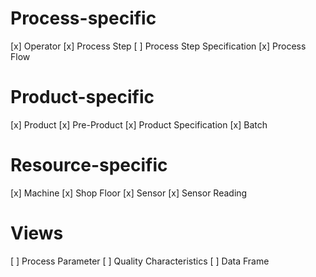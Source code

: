 # Process-specific
[x] Operator
[x] Process Step
[ ] Process Step Specification
[x] Process Flow

# Product-specific
[x] Product
[x] Pre-Product
[x] Product Specification
[x] Batch

# Resource-specific
[x] Machine
[x] Shop Floor
[x] Sensor
[x] Sensor Reading

# Views
[ ] Process Parameter
[ ] Quality Characteristics
[ ] Data Frame